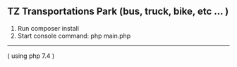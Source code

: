 TZ Transportations Park (bus, truck, bike, etc ... )
------

1. Run composer install
2. Start console command: php main.php

------
( using php 7.4 )